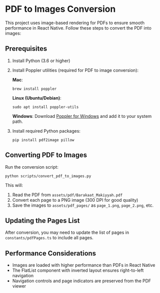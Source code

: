 # PDF to Images Conversion

This project uses image-based rendering for PDFs to ensure smooth performance in React Native. Follow these steps to convert the PDF into images:

## Prerequisites

1. Install Python (3.6 or higher)
2. Install Poppler utilities (required for PDF to image conversion):
   
   **Mac**:
   ```
   brew install poppler
   ```
   
   **Linux (Ubuntu/Debian)**:
   ```
   sudo apt install poppler-utils
   ```
   
   **Windows**: 
   Download [Poppler for Windows](https://github.com/oschwartz10612/poppler-windows/releases) and add it to your system path.

3. Install required Python packages:
   ```
   pip install pdf2image pillow
   ```

## Converting PDF to Images

Run the conversion script:

```
python scripts/convert_pdf_to_images.py
```

This will:
1. Read the PDF from `assets/pdf/Barakaat_Makiyyah.pdf`
2. Convert each page to a PNG image (300 DPI for good quality)
3. Save the images to `assets/pdf_pages/` as `page_1.png`, `page_2.png`, etc.

## Updating the Pages List

After conversion, you may need to update the list of pages in `constants/pdfPages.ts` to include all pages.

## Performance Considerations

- Images are loaded with higher performance than PDFs in React Native
- The FlatList component with inverted layout ensures right-to-left navigation
- Navigation controls and page indicators are preserved from the PDF viewer 